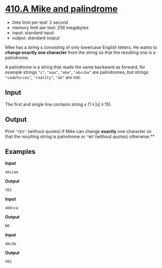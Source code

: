 # [410.A Mike and palindrome](https://codeforces.com/contest/798/problem/A)

-   time limit per test: 2 second
-   memory limit per test: 256 megabytes
-   input: standard input
-   output: standard output

Mike has a string s consisting of only lowercase English letters. He wants to **change exactly one character** from the string so that the resulting one is a palindrome.

A palindrome is a string that reads the same backward as forward, for example strings `"z"`, `"aaa"`, `"aba"`, `"abccba"` are palindromes, but strings `"codeforces"`, `"reality"`, `"ab"` are not.

## Input

The first and single line contains string s (1 ≤ |s| ≤ 15).

## Output

Print `"YES"` (without quotes) if Mike can change **exactly** one character so that the resulting string is palindrome or `"NO"`(without quotes) otherwise.\*\*

## Examples

**Input**

```
abccaa
```

**Output**

```
YES
```

**Input**

```
abbcca
```

**Output**

```
NO
```

**Input**

```
abcda
```

**Output**

```
YES
```
